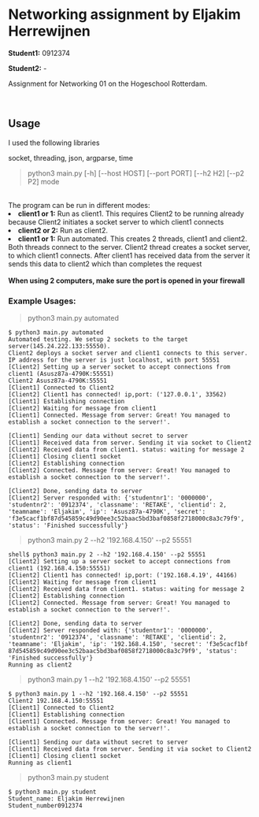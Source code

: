 <h1>Networking assignment by Eljakim Herrewijnen</h1>
<p>
<b>Student1:</b> 0912374

<b>Student2:</b> -

Assignment for Networking 01 on the Hogeschool Rotterdam.

</p>
</br>
<h2>Usage</h2>
I used the following libraries

socket, threading, json, argparse, time

> python3 main.py [-h] [--host HOST] [--port PORT] [--h2 H2] [--p2 P2] mode

</br>
The program can be run in different modes:
<li><b>client1 or 1:</b> Run as client1. This requires Client2 to be running already because Client2 initiates a socket server to which client1 connects</li>
<li><b>client2 or 2:</b> Run as client2. </li>
<li><b>client1 or 1:</b> Run automated. This creates 2 threads, client1 and client2. Both threads connect to the server. Client2 thread creates a socket server, to which client1 connects. After client1 has received data from the server it sends this data to client2 which than completes the request</li>

</br>
<b>When using 2 computers, make sure the port is opened in your firewall</b>

</br>
<h3>Example Usages: </h3>

> python3 main.py automated

```shell
$ python3 main.py automated
Automated testing. We setup 2 sockets to the target server(145.24.222.133:55550).
Client2 deploys a socket server and client1 connects to this server.
IP address for the server is just localhost, with port 55551
[Client2] Setting up a server socket to accept connections from client1 (Asusz87a-4790K:55551)
Client2 Asusz87a-4790K:55551
[Client1] Connected to Client2
[Client2] Client1 has connected! ip,port: ('127.0.0.1', 33562)
[Client1] Establishing connection
[Client2] Waiting for message from client1
[Client1] Connected. Message from server: Great! You managed to establish a socket connection to the server!'.

[Client1] Sending our data without secret to server
[Client1] Received data from server. Sending it via socket to Client2
[Client2] Received data from client1. status: waiting for message 2
[Client1] Closing client1 socket
[Client2] Establishing connection
[Client2] Connected. Message from server: Great! You managed to establish a socket connection to the server!'.

[Client2] Done, sending data to server
[Client2] Server responded with: {'studentnr1': '0000000', 'studentnr2': '0912374', 'classname': 'RETAKE', 'clientid': 2, 'teamname': 'Eljakim', 'ip': 'Asusz87a-4790K', 'secret': 'f3e5cacf1bf87d545859c49d90ee3c52baac5bd3baf0858f2718000c8a3c79f9', 'status': 'Finished successfully'}

```

> python3 main.py 2 --h2 '192.168.4.150' --p2 55551                                            

```
shell$ python3 main.py 2 --h2 '192.168.4.150' --p2 55551                                            
[Client2] Setting up a server socket to accept connections from client1 (192.168.4.150:55551)
[Client2] Client1 has connected! ip,port: ('192.168.4.19', 44166)
[Client2] Waiting for message from client1                                                     
[Client2] Received data from client1. status: waiting for message 2                            
[Client2] Establishing connection
[Client2] Connected. Message from server: Great! You managed to establish a socket connection to the server!'.

[Client2] Done, sending data to server                                                         
[Client2] Server responded with: {'studentnr1': '0000000', 'studentnr2': '0912374', 'classname': 'RETAKE', 'clientid': 2, 'teamname': 'Eljakim', 'ip': '192.168.4.150', 'secret': 'f3e5cacf1bf
87d545859c49d90ee3c52baac5bd3baf0858f2718000c8a3c79f9', 'status': 'Finished successfully'}
Running as client2
```


> python3 main.py 1 --h2 '192.168.4.150' --p2 55551

``` shell
$ python3 main.py 1 --h2 '192.168.4.150' --p2 55551
Client2 192.168.4.150:55551
[Client1] Connected to Client2
[Client1] Establishing connection
[Client1] Connected. Message from server: Great! You managed to establish a socket connection to the server!'.

[Client1] Sending our data without secret to server
[Client1] Received data from server. Sending it via socket to Client2
[Client1] Closing client1 socket
Running as client1

```

> python3 main.py student

```shell
$ python3 main.py student
Student_name: Eljakim Herrewijnen
Student_number0912374
```
